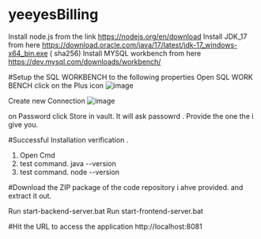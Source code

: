 # yeeyesBilling

Install node.js from the link https://nodejs.org/en/download
Install JDK_17 from here https://download.oracle.com/java/17/latest/jdk-17_windows-x64_bin.exe ( sha256)
Install MYSQL workbench from here https://dev.mysql.com/downloads/workbench/


#Setup the SQL WORKBENCH to the following properties 
Open SQL WORK BENCH
click on the Plus icon ![image](https://github.com/rpsrepos/yeeyesBilling/assets/167614144/23b34ab5-0f1b-4b18-a82e-f9f505d06f4a)

Create new Connection 
![image](https://github.com/rpsrepos/yeeyesBilling/assets/167614144/17287f81-b40a-470d-b1ff-57eb9ebb007a)

on Password click Store in vault. It will ask passowrd . Provide the one  the i give you.

#Successful Installation verification . 
1. Open Cmd
2. test command. java --version
3. test command. node --version

#Download the ZIP package of the code repository i ahve provided. and extract it out. 

Run start-backend-server.bat
Run start-frontend-server.bat

#Hit the URL to access the application
http://localhost:8081

